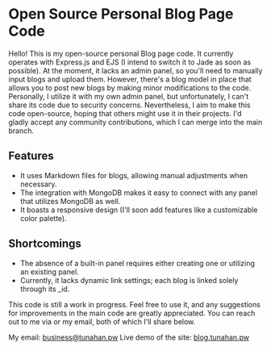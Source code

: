# Open Source Personal Blog Page Code

Hello! This is my open-source personal Blog page code. It currently operates with Express.js and EJS (I intend to switch it to Jade as soon as possible). At the moment, it lacks an admin panel, so you'll need to manually input blogs and upload them. However, there's a blog model in place that allows you to post new blogs by making minor modifications to the code. Personally, I utilize it with my own admin panel, but unfortunately, I can't share its code due to security concerns. Nevertheless, I aim to make this code open-source, hoping that others might use it in their projects. I'd gladly accept any community contributions, which I can merge into the main branch.

## Features

- It uses Markdown files for blogs, allowing manual adjustments when necessary.
- The integration with MongoDB makes it easy to connect with any panel that utilizes MongoDB as well.
- It boasts a responsive design (I'll soon add features like a customizable color palette).

## Shortcomings

- The absence of a built-in panel requires either creating one or utilizing an existing panel.
- Currently, it lacks dynamic link settings; each blog is linked solely through its _id.

This code is still a work in progress. Feel free to use it, and any suggestions for improvements in the main code are greatly appreciated. You can reach out to me via or my email, both of which I'll share below.

My email: business@tunahan.pw
Live demo of the site: [blog.tunahan.pw](https://blog.tunahan.pw)